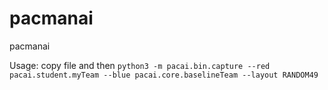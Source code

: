 # pacmanai
pacmanai

Usage:
copy file and then 
`python3 -m pacai.bin.capture --red pacai.student.myTeam --blue pacai.core.baselineTeam --layout RANDOM49`